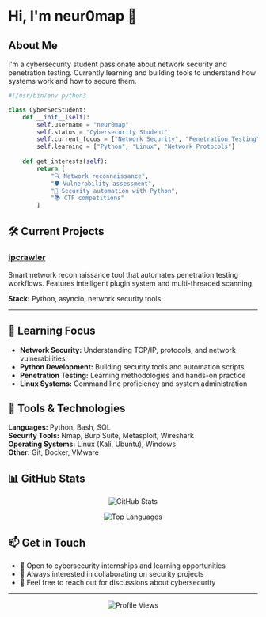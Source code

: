 # Hi, I'm neur0map 👋

## About Me

I'm a cybersecurity student passionate about network security and penetration testing. Currently learning and building tools to understand how systems work and how to secure them.

```python
#!/usr/bin/env python3

class CyberSecStudent:
    def __init__(self):
        self.username = "neur0map"
        self.status = "Cybersecurity Student"
        self.current_focus = ["Network Security", "Penetration Testing", "Tool Development"]
        self.learning = ["Python", "Linux", "Network Protocols"]
    
    def get_interests(self):
        return [
            "🔍 Network reconnaissance",
            "🛡️ Vulnerability assessment", 
            "🐍 Security automation with Python",
            "📚 CTF competitions"
        ]
```

## 🛠️ Current Projects

### [ipcrawler](https://github.com/neur0map/ipcrawler)
Smart network reconnaissance tool that automates penetration testing workflows. Features intelligent plugin system and multi-threaded scanning.

**Stack:** Python, asyncio, network security tools

---

## 🎯 Learning Focus

- **Network Security:** Understanding TCP/IP, protocols, and network vulnerabilities
- **Python Development:** Building security tools and automation scripts  
- **Penetration Testing:** Learning methodologies and hands-on practice
- **Linux Systems:** Command line proficiency and system administration

## 🔧 Tools & Technologies

**Languages:** Python, Bash, SQL  
**Security Tools:** Nmap, Burp Suite, Metasploit, Wireshark  
**Operating Systems:** Linux (Kali, Ubuntu), Windows  
**Other:** Git, Docker, VMware

## 📊 GitHub Stats

<div align="center">

![GitHub Stats](https://github-readme-stats.vercel.app/api?username=neur0map&show_icons=true&theme=dark&count_private=true)

![Top Languages](https://github-readme-stats.vercel.app/api/top-langs/?username=neur0map&layout=compact&theme=dark)

</div>

## 📫 Get in Touch

- 💼 Open to cybersecurity internships and learning opportunities
- 🤝 Always interested in collaborating on security projects
- 📧 Feel free to reach out for discussions about cybersecurity

---

<div align="center">

![Profile Views](https://komarev.com/ghpvc/?username=neur0map&color=blue)

</div> 
